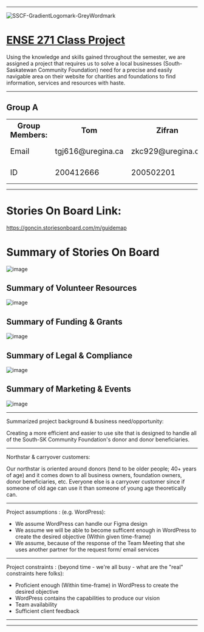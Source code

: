 _____________________________________________________________________
![SSCF-GradientLogomark-GreyWordmark](https://github.com/user-attachments/assets/26ad7898-1b2b-4d72-95f4-f5194feb1953)

# <ins>**ENSE 271 Class Project**</ins>
Using the knowledge and skills gained throughout the semester, we are assigned a project that requires us to solve a local businesses (South-Saskatewan Community Foundation) need for a precise and easily navigable area on their website for charities and foundations to find information, services and resources with haste.

___________________________________________________________________________________________________________________________________________________________________

## Group A
<div style="text-align: center;">
  <table style="font-size: 20px; margin: 0 auto;">
    <tr>
      <th>Group Members:</th>
      <th>Tom</th>
      <th>Zifran</th>
      <th>Gabriel</th>
      <th>Charles</th>
    </tr>
    <tr>
      <td>Email</td>
      <td>tgj616@uregina.ca</td>
      <td>zkc929@uregina.ca</td>
      <td>ggb676@uregina.ca</td>
      <td>No Show</td>
    </tr>
    <tr>
      <td>ID</td>
      <td>200412666</td>
      <td>200502201</td>
      <td>200426525</td>
      <td>No Show</td>
    </tr>
  </table>
</div>



___________________________________________________________________________________________________________________________________________________________________



# Stories On Board Link:



https://goncin.storiesonboard.com/m/guidemap

# Summary of Stories On Board

![image](https://github.com/user-attachments/assets/49238807-908a-4581-882a-cc23eb75aba8)

## Summary of Volunteer Resources

![image](https://github.com/user-attachments/assets/458b7142-4091-462d-ba6b-918743eee7f3)

## Summary of Funding & Grants

![image](https://github.com/user-attachments/assets/b7b23953-a180-4f9f-bd2e-66a763cbc042)

## Summary of Legal & Compliance

![image](https://github.com/user-attachments/assets/76417c9a-a0fb-4716-a9ad-eb90af8c5009)

## Summary of Marketing & Events

![image](https://github.com/user-attachments/assets/89735100-d39f-4566-a68c-df60159b73e3)



_____________________________________________________________________

Summarized project background & business need/opportunity:

Creating a more efficient and easier to use site that is designed to handle all of the South-SK Community Foundation's donor and donor beneficiaries. 


_____________________________________________________________________

Northstar & carryover customers:

Our northstar is oriented around donors (tend to be older people; 40+ years of age) and it comes down to all business owners, foundation owners, donor beneficiaries, etc.
Everyone else is a carryover customer since if someone of old age can use it than someone of young age theoretically can.


_____________________________________________________________________

Project assumptions : (e.g. WordPress):

- We assume WordPress can handle our Figma design
- We assume we will be able to become sufficent enough in WordPress to create the desired objective (Within given time-frame)
- We assume, because of the response of the Team Meeting that she uses another partner for the request form/ email services



_____________________________________________________________________

Project constraints : (beyond time - we're all busy - what are the "real" constraints here folks):

- Proficient enough (Within time-frame) in WordPress to create the desired objective
- WordPress contains the capabilities to produce our vision
- Team availability
- Sufficient client feedback

_____________________________________________________________________


__________________________________________________________________________________________________________________________________________________________
